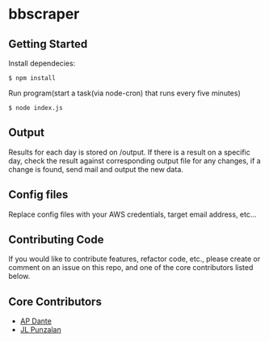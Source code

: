 # bbscraper

## Getting Started

Install dependecies:

```
$ npm install
```

Run program(start a task(via node-cron) that runs every five minutes)

```
$ node index.js
```

## Output

Results for each day is stored on /output. If there is a result on a specific
day, check the result against corresponding output file for any changes,
if a change is found, send mail and output the new data.


## Config files

Replace config files with your AWS credentials, target email address, etc...

## Contributing Code
If you would like to contribute features, refactor code, etc., please create or comment on an issue on this repo, and one of the core contributors listed below.

## Core Contributors
- [AP Dante](https://github.com/sp-devi)
- [JL Punzalan](https://github.com/yellowemp)
